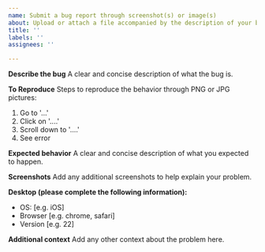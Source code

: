 ```yaml
---
name: Submit a bug report through screenshot(s) or image(s)
about: Upload or attach a file accompanied by the description of your bug report.
title: ''
labels: ''
assignees: ''

---
```


**Describe the bug**
A clear and concise description of what the bug is.

**To Reproduce**
Steps to reproduce the behavior through PNG or JPG pictures:
1. Go to '...'
2. Click on '....'
3. Scroll down to '....'
4. See error

**Expected behavior**
A clear and concise description of what you expected to happen.

**Screenshots**
Add any additional screenshots to help explain your problem.

**Desktop (please complete the following information):**
 - OS: [e.g. iOS]
 - Browser [e.g. chrome, safari]
 - Version [e.g. 22]

**Additional context**
Add any other context about the problem here.
